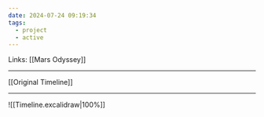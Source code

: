 ```yaml
---
date: 2024-07-24 09:19:34
tags:
  - project
  - active
---
```

Links: [[Mars Odyssey]]
___
[[Original Timeline]]
___
![[Timeline.excalidraw|100%]]